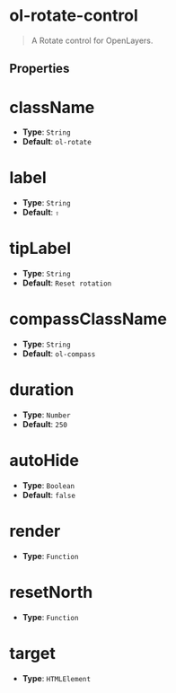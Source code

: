 # ol-rotate-control

> A Rotate control for OpenLayers.


## Properties

# className

- **Type**: `String`
- **Default**: `ol-rotate`


# label

- **Type**: `String`
- **Default**: `⇧`


# tipLabel

- **Type**: `String`
- **Default**: `Reset rotation`


# compassClassName

- **Type**: `String`
- **Default**: `ol-compass`

# duration

- **Type**: `Number`
- **Default**: `250`

# autoHide

- **Type**: `Boolean`
- **Default**: `false`

# render

- **Type**: `Function`

# resetNorth

- **Type**: `Function`

# target

- **Type**: `HTMLElement`